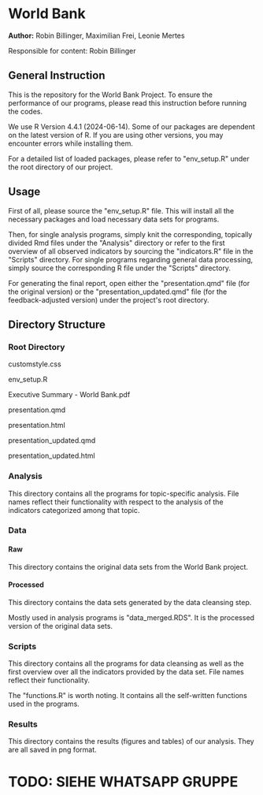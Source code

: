 # World Bank

**Author:** Robin Billinger, Maximilian Frei, Leonie Mertes

Responsible for content: Robin Billinger

## General Instruction

This is the repository for the World Bank Project. To ensure the performance of our programs, please read this instruction before running the codes.

We use R Version 4.4.1 (2024-06-14). Some of our packages are dependent on the latest version of R. If you are using other versions, you may encounter errors while installing them.

For a detailed list of loaded packages, please refer to "env_setup.R" under the root directory of our project.

## Usage

First of all, please source the "env_setup.R" file. This will install all the necessary packages and load necessary data sets for programs.

Then, for single analysis programs, simply knit the corresponding, topically divided Rmd files under the "Analysis" directory or refer to the first overview of all observed indicators by sourcing the "indicators.R" file in the "Scripts" directory. For single programs regarding general data processing, simply source the corresponding R file under the "Scripts" directory.

For generating the final report, open either the "presentation.qmd" file (for the original version) or the "presentation_updated.qmd" file (for the feedback-adjusted version) under the project's root directory.

## Directory Structure

### Root Directory

customstyle.css

env_setup.R

Executive Summary - World Bank.pdf

presentation.qmd

presentation.html

presentation_updated.qmd

presentation_updated.html

### Analysis

This directory contains all the programs for topic-specific analysis. File names reflect their functionality with respect to the analysis of the indicators categorized among that topic.

### Data

#### Raw

This directory contains the original data sets from the World Bank project.

#### Processed

This directory contains the data sets generated by the data cleansing step.

Mostly used in analysis programs is "data_merged.RDS". It is the processed version of the original data sets.

### Scripts

This directory contains all the programs for data cleansing as well as the first overview over all the indicators provided by the data set. File names reflect their functionality.

The "functions.R" is worth noting. It contains all the self-written functions used in the programs.

### Results

This directory contains the results (figures and tables) of our analysis. They are all saved in png format.

# TODO: SIEHE WHATSAPP GRUPPE
